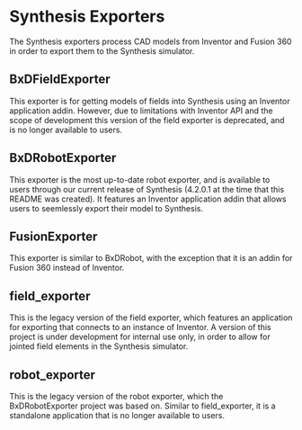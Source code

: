 # Synthesis Exporters

The Synthesis exporters process CAD models from Inventor and Fusion 360 in order to export them to the Synthesis simulator. 

## BxDFieldExporter

This exporter is for getting models of fields into Synthesis using an Inventor application addin. However, due to limitations with Inventor API and the scope of development this version of the field exporter is deprecated, and is no longer available to users. 

## BxDRobotExporter

This exporter is the most up-to-date robot exporter, and is available to users through our current release of Synthesis (4.2.0.1 at the time that this README was created). It features an Inventor application addin that allows users to seemlessly export their model to Synthesis.

## FusionExporter

This exporter is similar to BxDRobot, with the exception that it is an addin for Fusion 360 instead of Inventor.

## field_exporter

This is the legacy version of the field exporter, which features an application for exporting that connects to an instance of Inventor. A version of this project is under development for internal use only, in order to allow for jointed field elements in the Synthesis simulator. 

## robot_exporter

This is the legacy version of the robot exporter, which the BxDRobotExporter project was based on. Similar to field_exporter, it is a standalone application that is no longer available to users. 